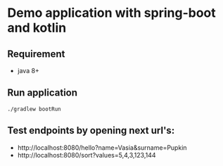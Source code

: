 # Demo application with spring-boot and kotlin

## Requirement

* java 8+

## Run application

```shell script
./gradlew bootRun
```

## Test endpoints by opening next url's:
* http://localhost:8080/hello?name=Vasia&surname=Pupkin
* http://localhost:8080/sort?values=5,4,3,123,144 
